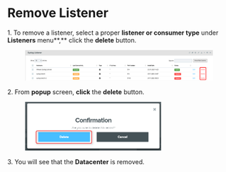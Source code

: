 # Remove Listener

1\.      To remove a listener, select a proper **listener or consumer type** under **Listeners** menu**,** click the **delete** button.

<figure><img src="../../../.gitbook/assets/image (282).png" alt=""><figcaption></figcaption></figure>

2\.      From **popup** screen, **click** the **delete** button.

<div align="left">

<figure><img src="../../../.gitbook/assets/image (412).png" alt="" width="307"><figcaption></figcaption></figure>

</div>

3\.      You will see that the **Datacenter** is removed.
